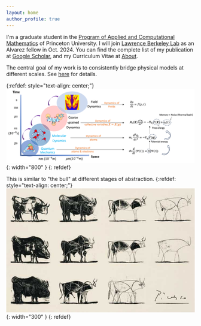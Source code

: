 ```yaml
---
layout: home
author_profile: true
---
```


I'm a graduate student in the [Program of Applied and Computational Mathematics](https://www.pacm.princeton.edu/) of Princeton University. I will join [Lawrence Berkeley Lab](https://cs.lbl.gov/) as an Alvarez fellow in Oct. 2024.
You can find the complete list of my publication at [Google Scholar](https://scholar.google.com/citations?user=WreiKioAAAAJ&hl=en), and my Curriculum Vitae at [About](/about/).
 

The central goal of my work is to consistently bridge physical models at different scales. See [here](/research/) for details.

{:refdef: style="text-align: center;"}
![Multiscale](/assets/images/multiscale_2.png){: width="800" }
{: refdef}

This is similar to "the bull" at different stages of abstraction. 
{:refdef: style="text-align: center;"}
![Multiscale](/assets/images/bull.jpeg){: width="300" }
{: refdef}
